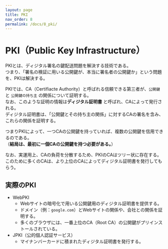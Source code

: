 ```yaml
---
layout: page
title: PKI
nav_order: 8
permalink: /docs/8_pki/
---
```


# PKI（Public Key Infrastructure）

PKIとは、ディジタル署名の鍵配送問題を解決する技術である。  
  つまり、「署名の検証に用いる公開鍵が、本当に署名者の公開鍵か」という問題を、PKIは解決する。

PKIでは、CA（Certifiacte Authority）と呼ばれる信頼できる第三者が、`公開鍵` と `公開鍵の持ち主` の関係について証明する。  
  なお、このような証明の情報は**ディジタル証明書** と呼ばれ、CAによって発行される。  
  ディジタル証明書は、「公開鍵とその持ち主の関係」に対するCAの署名を含み、これらの関係を証明する。

つまりPKIによって、一つCAの公開鍵を持っていれば、複数の公開鍵を信用できるのである。  
  （**結局は、最初に一個CAの公開鍵を持つ必要がある。**）

なお、実運用上、CAの負荷を分散するため、PKIのCAはツリー状に存在する。  
  このために多くのCAは、より上位のCAによってディジタル証明書を発行してもらう。

## 実際のPKI

- WebPKI
  - Webサイトの暗号化で用いる公開鍵用のディジタル証明書を提供する。
  - ドメイン（例：`google.com`）とWebサイトの関係や、会社との関係を証明する。
  - 多くのブラウザには、一番上位のCA（Root CA）の公開鍵がプリインストールされている。
- JPKI（公的個人認証サービス）
  - マイナンバーカードに積まれたディジタル証明書を発行する。
